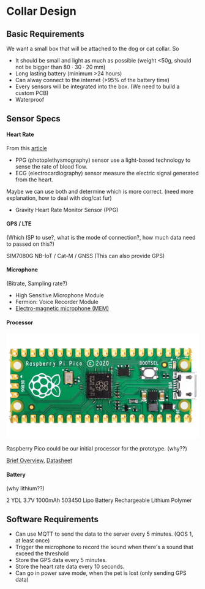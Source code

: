# Collar Design

## Basic Requirements

We want a small box that will be attached to the dog or cat collar. So

- It should be small and light as much as possible (weight <50g, should not be bigger than 80 · 30 · 20 mm)
- Long lasting battery (minimum >24 hours)
- Can alway connect to the internet (>95% of the battery time)
- Every sensors will be integrated into the box. (We need to build a custom PCB)
- Waterproof

## Sensor Specs

#### Heart Rate
From this [article](https://neurosky.com/2015/01/ecg-vs-ppg-for-heart-rate-monitoring-which-is-best/)
- PPG (photoplethysmography) sensor use a light-based technology to sense the rate of blood flow.
- ECG (electrocardiography) sensor measure the electric signal generated from the heart.

Maybe we can use both and determine which is more correct. 
(need more explanation, how to deal with dog/cat fur)

- Gravity Heart Rate Monitor Sensor (PPG)

#### GPS / LTE

(Which ISP to use?, what is the mode of connection?, how much data need to passed on this?)

SIM7080G NB-IoT / Cat-M / GNSS (This can also provide GPS)


#### Microphone

(Bitrate, Sampling rate?)

- High Sensitive Microphone Module
- Fermion: Voice Recorder Module 
- [Electro-magnetic microphone (MEM)](https://youtu.be/wQkrD2D-XFA?si=1bjIS1xrrbElS7r1)

#### Processor
![](../images/pico.jpg)

Raspberry Pico could be our initial processor for the prototype. (why??)

[Brief Overview](https://datasheets.raspberrypi.com/pico/pico-product-brief.pdf), 
[Datasheet](https://datasheets.raspberrypi.com/pico/pico-datasheet.pdf)


#### Battery

(why lithium??)

2 YDL 3.7V 1000mAh 503450 Lipo Battery Rechargeable Lithium Polymer

## Software Requirements 
- Can use MQTT to send the data to the server every 5 minutes. (QOS 1, at least once)
- Trigger the microphone to record the sound when there's a sound that exceed the threshold
- Store the GPS data every 5 minutes.
- Store the heart rate data every 10 seconds.
- Can go in power save mode, when the pet is lost (only sending GPS data)
